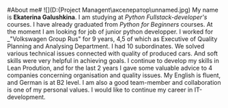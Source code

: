 #About me#
![](D:\{Project Managent\акселератор\unnamed.jpg)
My name is **Ekaterina Galushkina**.
I am studying at _Python Fullstack-developer's_ courses.
I have already graduated from _Python for Beginners_ courses. At the moment I am looking for job of junior python developper.
I worked for _"Volkswagen Group Rus" for 9 years, 4,5 of which as Executive of Quality Planning and Analysing Department.
I had 10 subordinates. We solved various technical issues connected with quality of produced cars. And soft skills were very helpful in achieving goals.
I continue to develop my skills in Lean Prodution, and for the last 2 years I gave some valuable advice to 4 companies concerning organisation and quality issues.
My English is fluent, and German is at B2 level.
I am also a good team-member and collaboration is one of my personal values.
I would like to continue my career in IT-development.